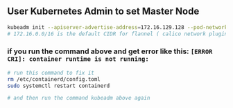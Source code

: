 ## User Kubernetes Admin to set Master Node

```bash
kubeadm init --apiserver-advertise-address=172.16.129.128 --pod-network-cidr=172.16.0.0/16
# 172.16.0.0/16 is the default CIDR for flannel ( calico network plugin )
```

### if you run the command above and get error like this: `[ERROR CRI]: container runtime is not running:`

```bash
# run this command to fix it
rm /etc/containerd/config.toml
sudo systemctl restart containerd

# and then run the command kubeadm above again
```
